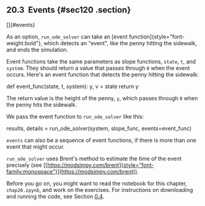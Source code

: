 ﻿20.3  Events {#sec120 .section}
------------

[]{#events}

As an option, `run_ode_solver` can take an [event
function]{style="font-weight:bold"}, which detects an "event\", like the
penny hitting the sidewalk, and ends the simulation.

Event functions take the same parameters as slope functions, `state`,
`t`, and `system`. They should return a value that passes through `0`
when the event occurs. Here's an event function that detects the penny
hitting the sidewalk:

def event\_func(state, t, system): y, v = state return y

The return value is the height of the penny, `y`, which passes through
`0` when the penny hits the sidewalk.

We pass the event function to `run_ode_solver` like this:

results, details = run\_ode\_solver(system, slope\_func,
events=event\_func)

`events` can also be a sequence of event functions, if there is more
than one event that might occur.

`run_ode_solver` uses Brent's method to estimate the time of the event
precisely (see
[[https://modsimpy.com/brent]{style="font-family:monospace"}](https://modsimpy.com/brent)).

Before you go on, you might want to read the notebook for this chapter,
`chap20.ipynb`, and work on the exercises. For instructions on
downloading and running the code, see Section [0.4](#code).

